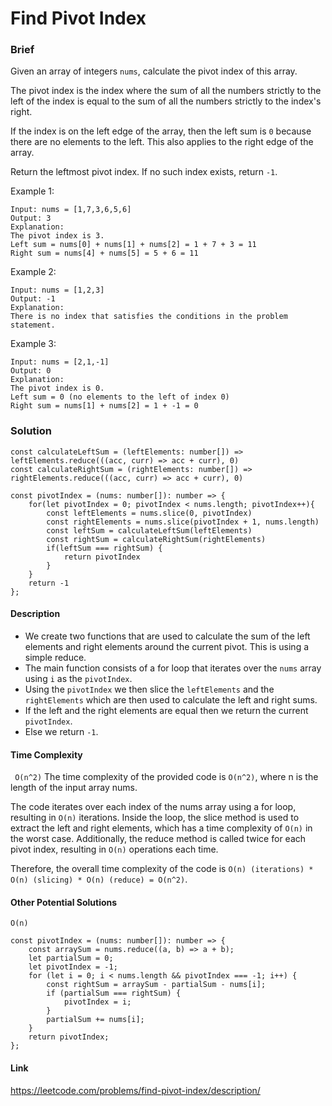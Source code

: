 # Find Pivot Index

### Brief

Given an array of integers `nums`, calculate the pivot index of this array.

The pivot index is the index where the sum of all the numbers strictly to the left of the index is equal to the sum of all the numbers strictly to the index's right.

If the index is on the left edge of the array, then the left sum is `0` because there are no elements to the left. This also applies to the right edge of the array.

Return the leftmost pivot index. If no such index exists, return `-1`.

Example 1:

```
Input: nums = [1,7,3,6,5,6]
Output: 3
Explanation:
The pivot index is 3.
Left sum = nums[0] + nums[1] + nums[2] = 1 + 7 + 3 = 11
Right sum = nums[4] + nums[5] = 5 + 6 = 11
```

Example 2:

```
Input: nums = [1,2,3]
Output: -1
Explanation:
There is no index that satisfies the conditions in the problem statement.
```

Example 3:

```
Input: nums = [2,1,-1]
Output: 0
Explanation:
The pivot index is 0.
Left sum = 0 (no elements to the left of index 0)
Right sum = nums[1] + nums[2] = 1 + -1 = 0
```

### Solution

```
const calculateLeftSum = (leftElements: number[]) => leftElements.reduce(((acc, curr) => acc + curr), 0)
const calculateRightSum = (rightElements: number[]) => rightElements.reduce(((acc, curr) => acc + curr), 0)

const pivotIndex = (nums: number[]): number => {
    for(let pivotIndex = 0; pivotIndex < nums.length; pivotIndex++){
        const leftElements = nums.slice(0, pivotIndex)
        const rightElements = nums.slice(pivotIndex + 1, nums.length)
        const leftSum = calculateLeftSum(leftElements)
        const rightSum = calculateRightSum(rightElements)
        if(leftSum === rightSum) {
            return pivotIndex
        }
    }
    return -1
};
```

#### Description

- We create two functions that are used to calculate the sum of the left elements and right elements around the current pivot. This is using a simple reduce.
- The main function consists of a for loop that iterates over the `nums` array using `i` as the `pivotIndex`.
- Using the `pivotIndex` we then slice the `leftElements` and the `rightElements` which are then used to calculate the left and right sums.
- If the left and the right elements are equal then we return the current `pivotIndex`.
- Else we return `-1`.

#### Time Complexity

` O(n^2)`
The time complexity of the provided code is `O(n^2)`, where n is the length of the input array nums.

The code iterates over each index of the nums array using a for loop, resulting in `O(n)` iterations. Inside the loop, the slice method is used to extract the left and right elements, which has a time complexity of `O(n)` in the worst case. Additionally, the reduce method is called twice for each pivot index, resulting in `O(n)` operations each time.

Therefore, the overall time complexity of the code is `O(n) (iterations) * O(n) (slicing) * O(n) (reduce) = O(n^2)`.

#### Other Potential Solutions

`O(n)`

```
const pivotIndex = (nums: number[]): number => {
    const arraySum = nums.reduce((a, b) => a + b);
    let partialSum = 0;
    let pivotIndex = -1;
    for (let i = 0; i < nums.length && pivotIndex === -1; i++) {
        const rightSum = arraySum - partialSum - nums[i];
        if (partialSum === rightSum) {
            pivotIndex = i;
        }
        partialSum += nums[i];
    }
    return pivotIndex;
};

```

#### Link

https://leetcode.com/problems/find-pivot-index/description/

